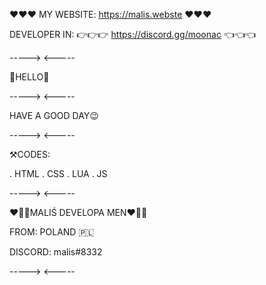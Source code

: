 ❤️❤️❤️ MY WEBSITE: https://malis.webste ❤️❤️❤️

DEVELOPER IN: 👉👉👉 https://discord.gg/moonac 👈👈👈

-----> <-----

👀HELLO👀

-----> <-----

HAVE A GOOD DAY😉

-----> <-----

⚒️CODES:

. HTML
. CSS
. LUA
. JS

-----> <-----

❤️💚💙MALIŚ DEVELOPA MEN❤️💚💙

FROM: POLAND 🇵🇱

DISCORD: malis#8332

-----> <-----

